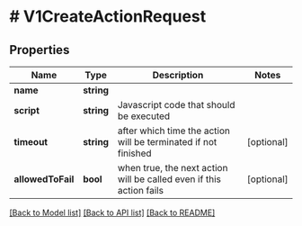 # # V1CreateActionRequest

## Properties

Name | Type | Description | Notes
------------ | ------------- | ------------- | -------------
**name** | **string** |  |
**script** | **string** | Javascript code that should be executed |
**timeout** | **string** | after which time the action will be terminated if not finished | [optional]
**allowedToFail** | **bool** | when true, the next action will be called even if this action fails | [optional]

[[Back to Model list]](../../README.md#models) [[Back to API list]](../../README.md#endpoints) [[Back to README]](../../README.md)
